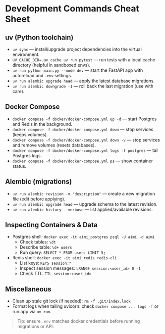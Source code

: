 # Development Commands Cheat Sheet

## uv (Python toolchain)
- `uv sync` — install/upgrade project dependencies into the virtual environment.
- `UV_CACHE_DIR=.uv_cache uv run pytest` — run tests with a local cache directory (helpful in sandboxed envs).
- `uv run python main.py --mode dev` — start the FastAPI app with autoreload and `.env` settings.
- `uv run alembic upgrade head` — apply the latest database migrations.
- `uv run alembic downgrade -1` — roll back the last migration (use with care).

## Docker Compose
- `docker compose -f docker/docker-compose.yml up -d` — start Postgres and Redis in the background.
- `docker compose -f docker/docker-compose.yml down` — stop services (keeps volumes).
- `docker compose -f docker/docker-compose.yml down -v` — stop services and remove volumes (resets databases).
- `docker compose -f docker/docker-compose.yml logs -f postgres` — tail Postgres logs.
- `docker compose -f docker/docker-compose.yml ps` — show container status.

## Alembic (migrations)
- `uv run alembic revision -m "description"` — create a new migration file (edit before applying).
- `uv run alembic upgrade head` — upgrade schema to the latest revision.
- `uv run alembic history --verbose` — list applied/available revisions.

## Inspecting Containers & Data
- Postgres shell: `docker exec -it aimi_postgres psql -U aimi -d aimi`
  - Check tables: `\dt`
  - Describe table: `\d+ users`
  - Run query: `SELECT * FROM users LIMIT 5;`
- Redis shell: `docker exec -it aimi_redis redis-cli`
  - List keys: `KEYS session:*`
  - Inspect session messages: `LRANGE session:<user_id> 0 -1`
  - Check TTL: `TTL session:<user_id>`

## Miscellaneous
- Clean up stale git lock (if needed): `rm -f .git/index.lock`
- Format logs when tailing uvicorn: check `docker compose ... logs -f` or run app via `uv run`.

> Tip: ensure `.env` matches docker credentials before running migrations or API.

